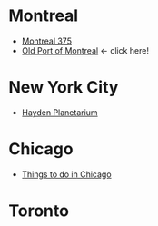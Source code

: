 # Montreal

- [Montreal 375](http://www.375mtl.com/en/)
- [Old Port of Montreal](http://www.oldportofmontreal.com/) <- click here!

# New York City

- [Hayden Planetarium](http://www.amnh.org/our-research/hayden-planetarium)

# Chicago

- [Things to do in Chicago](http://www.choosechicago.com/)

# Toronto